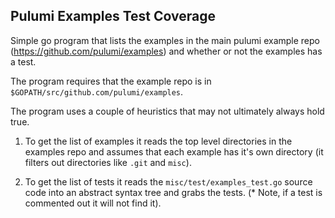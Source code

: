 ## Pulumi Examples Test Coverage

Simple go program that lists the examples in the main pulumi example repo (https://github.com/pulumi/examples) and whether or not the examples has a test.

The program requires that the example repo is in `$GOPATH/src/github.com/pulumi/examples`.

The program uses a couple of heuristics that may not ultimately always hold true.

1. To get the list of examples it reads the top level directories in the examples repo and assumes that each example has it's own directory (it filters out directories like `.git` and `misc`).

1. To get the list of tests it reads the `misc/test/examples_test.go` source code into an abstract syntax tree and grabs the tests.  (* Note, if a test is commented out it will not find it).

